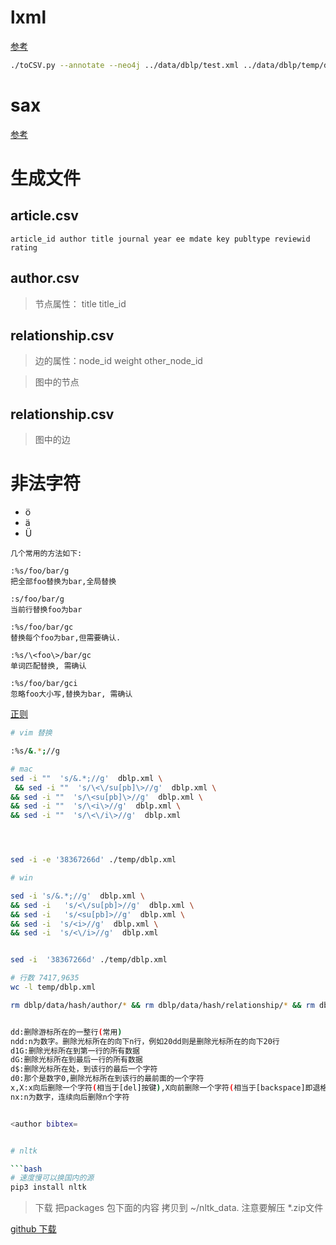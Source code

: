 # lxml

[参考](https://github.com/ThomHurks/dblp-to-csv)

```bash
./toCSV.py --annotate --neo4j ../data/dblp/test.xml ../data/dblp/temp/dblp.dtd output.csv --relations author:authored_by journal:published_in publisher:published_by school:submitted_at editor:edited_by cite:has_citation series:is_part_of
```


# sax

[参考](https://github.com/MrKevinLu/dblp_parse/blob/master/src/lib/parse_dblp_xml.py)


# 生成文件

## article.csv

```
article_id author title journal year ee mdate key publtype reviewid rating
```

## author.csv

> 节点属性： title title_id

## relationship.csv

> 边的属性：node_id  weight  other_node_id



> 图中的节点

## relationship.csv

> 图中的边

# 非法字符

- &ouml;
- &auml;
- &Uuml;

```
几个常用的方法如下:

:%s/foo/bar/g
把全部foo替换为bar,全局替换

:s/foo/bar/g
当前行替换foo为bar

:%s/foo/bar/gc
替换每个foo为bar,但需要确认.

:%s/\<foo\>/bar/gc
单词匹配替换, 需确认

:%s/foo/bar/gci
忽略foo大小写,替换为bar, 需确认
```

[正则](https://www.cnblogs.com/chenhuan001/p/7147662.html)

```bash
# vim 替换

:%s/&.*;//g

# mac
sed -i ""  's/&.*;//g'  dblp.xml \
 && sed -i ""  's/\<\/su[pb]\>//g'  dblp.xml \
&& sed -i ""  's/\<su[pb]\>//g'  dblp.xml \
&& sed -i ""  's/\<i\>//g'  dblp.xml \
&& sed -i ""  's/\<\/i\>//g'  dblp.xml




sed -i -e '38367266d' ./temp/dblp.xml

# win

sed -i 's/&.*;//g'  dblp.xml \
&& sed -i   's/<\/su[pb]>//g'  dblp.xml \
&& sed -i   's/<su[pb]>//g'  dblp.xml \
&& sed -i  's/<i>//g'  dblp.xml \
&& sed -i  's/<\/i>//g'  dblp.xml


sed -i  '38367266d' ./temp/dblp.xml

# 行数 7417,9635
wc -l temp/dblp.xml 

rm dblp/data/hash/author/* && rm dblp/data/hash/relationship/* && rm dblp/data/csv/*


dd:删除游标所在的一整行(常用)
ndd:n为数字。删除光标所在的向下n行，例如20dd则是删除光标所在的向下20行
d1G:删除光标所在到第一行的所有数据
dG:删除光标所在到最后一行的所有数据
d$:删除光标所在处，到该行的最后一个字符
d0:那个是数字0,删除光标所在到该行的最前面的一个字符
x,X:x向后删除一个字符(相当于[del]按键),X向前删除一个字符(相当于[backspace]即退格键)
nx:n为数字，连续向后删除n个字符


<author bibtex=


# nltk 

```bash
# 速度慢可以换国内的源
pip3 install nltk
```

> 下载 把packages 包下面的内容 拷贝到 ~/nltk_data. 注意要解压 *.zip文件

[github 下载](https://github.com/nltk/nltk_data/tree/gh-pages/packages)